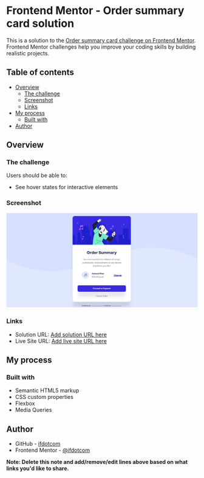 # Frontend Mentor - Order summary card solution

This is a solution to the [Order summary card challenge on Frontend Mentor](https://www.frontendmentor.io/challenges/order-summary-component-QlPmajDUj). Frontend Mentor challenges help you improve your coding skills by building realistic projects. 

## Table of contents

- [Overview](#overview)
  - [The challenge](#the-challenge)
  - [Screenshot](#screenshot)
  - [Links](#links)
- [My process](#my-process)
  - [Built with](#built-with)
- [Author](#author)




## Overview

### The challenge

Users should be able to:

- See hover states for interactive elements

### Screenshot

![](./screenshot.jpg)



### Links

- Solution URL: [Add solution URL here](https://your-solution-url.com)
- Live Site URL: [Add live site URL here](https://order-summary-component-main-rust.vercel.app/)

## My process

### Built with

- Semantic HTML5 markup
- CSS custom properties
- Flexbox
- Media Queries





## Author

- GitHub - [ifdotcom](https://github.com/ifdotcom)
- Frontend Mentor - [@ifdotcom](https://www.frontendmentor.io/profile/ifdotcom)


**Note: Delete this note and add/remove/edit lines above based on what links you'd like to share.**

